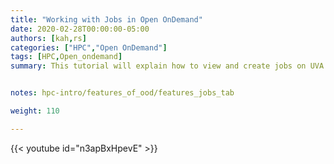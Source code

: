 ```yaml
---
title: "Working with Jobs in Open OnDemand"
date: 2020-02-28T00:00:00-05:00
authors: [kah,rs]
categories: ["HPC","Open OnDemand"]
tags: [HPC,Open_ondemand]
summary: This tutorial will explain how to view and create jobs on UVA HPC through Open OnDemand.


notes: hpc-intro/features_of_ood/features_jobs_tab

weight: 110

---
```


{{< youtube id="n3apBxHpevE" >}}
